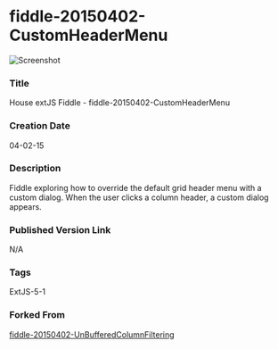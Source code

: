 fiddle-20150402-CustomHeaderMenu
======

![Screenshot](screenshot.png)

### Title

House extJS Fiddle - fiddle-20150402-CustomHeaderMenu


### Creation Date

04-02-15


### Description

Fiddle exploring how to override the default grid header menu with a custom dialog.  When the user clicks a column header, a custom dialog appears.


### Published Version Link

N/A


### Tags

ExtJS-5-1


### Forked From

[fiddle-20150402-UnBufferedColumnFiltering](../fiddle-20150402-UnBufferedColumnFiltering/README.markdown)